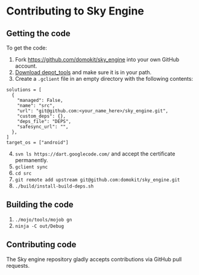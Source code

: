 Contributing to Sky Engine
==========================

Getting the code
----------------

To get the code:

 1. Fork https://github.com/domokit/sky_engine into your own GitHub account.
 2. [Download depot_tools](http://www.chromium.org/developers/how-tos/install-depot-tools)
    and make sure it is in your path.
 3. Create a `.gclient` file in an empty directory with the following contents:

```
solutions = [
  {
    "managed": False,
    "name": "src",
    "url": "git@github.com:<your_name_here>/sky_engine.git",
    "custom_deps": {},
    "deps_file": "DEPS",
    "safesync_url": "",
  },
]
target_os = ["android"]
```

 4. `svn ls https://dart.googlecode.com/` and accept the certificate permanently.
 5. `gclient sync`
 6. `cd src`
 7. `git remote add upstream git@github.com:domokit/sky_engine.git`
 8. `./build/install-build-deps.sh`

Building the code
-----------------

 1. `./mojo/tools/mojob gn`
 2. `ninja -C out/Debug`

Contributing code
-----------------

The Sky engine repository gladly accepts contributions via GitHub pull requests.
